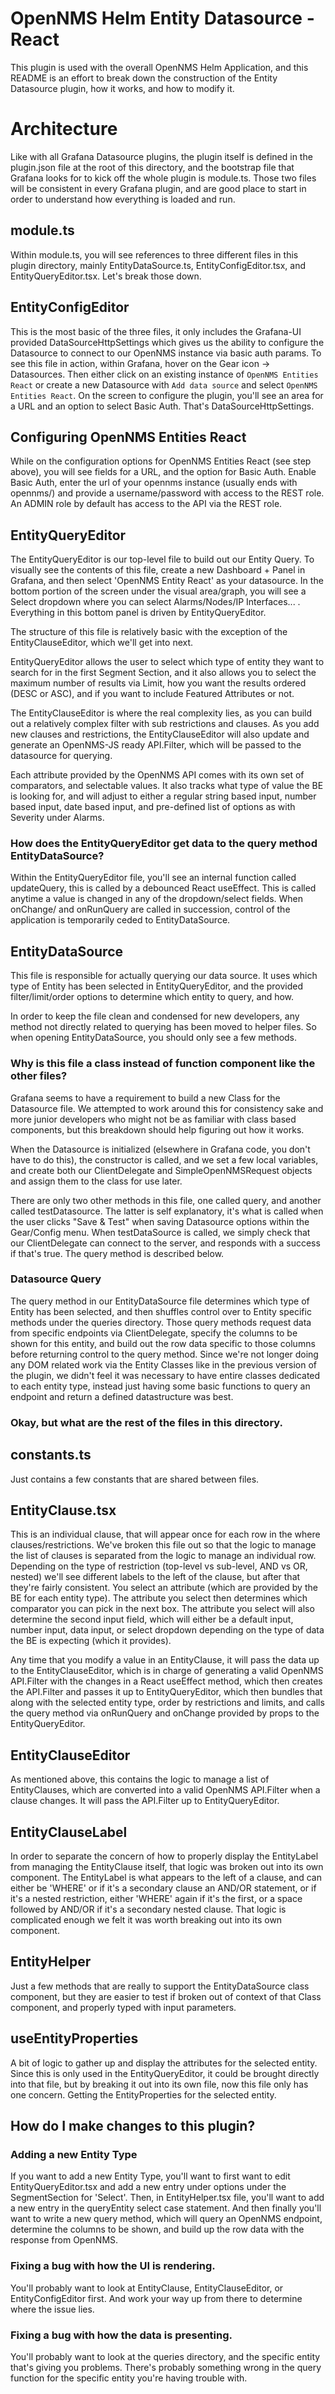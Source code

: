 # OpenNMS Helm Entity Datasource - React

This plugin is used with the overall OpenNMS Helm Application, and this README is an effort to break down the construction of the Entity Datasource plugin, 
how it works, and how to modify it.

# Architecture
Like with all Grafana Datasource plugins, the plugin itself is defined in the plugin.json file at the root of this directory, and the bootstrap
file that Grafana looks for to kick off the whole plugin is module.ts. Those two files will be consistent in every Grafana plugin, and are good place to start in order to understand how everything is loaded and run.

## module.ts
Within module.ts, you will see references to three different files in this plugin directory, mainly EntityDataSource.ts, EntityConfigEditor.tsx, and EntityQueryEditor.tsx. Let's break those down.

## EntityConfigEditor
This is the most basic of the three files, it only includes the Grafana-UI provided DataSourceHttpSettings which gives us the ability to configure the Datasource to connect to our OpenNMS instance via basic auth params. To see this file in action, within Grafana, hover on the Gear icon -> Datasources. Then either click on an existing instance of `OpenNMS Entities React` or create a new Datasource with `Add data source` and select `OpenNMS Entities React`. On the screen to configure the plugin, you'll see an area for a URL and an option to select Basic Auth. That's DataSourceHttpSettings.

## Configuring OpenNMS Entities React
While on the configuration options for OpenNMS Entities React (see step above), you will see fields for a URL, and the option for Basic Auth. Enable Basic Auth, enter the url of your opennms instance (usually ends with opennms/) and provide a username/password with access to the REST role. An ADMIN role by default has access to the API via the REST role.

## EntityQueryEditor
The EntityQueryEditor is our top-level file to build out our Entity Query. To visually see the contents of this file, create a new Dashboard + Panel in Grafana, and then select 'OpenNMS Entity React' as your datasource. In the bottom portion of the screen under the visual area/graph, you will see a Select dropdown where you can select Alarms/Nodes/IP Interfaces... . Everything in this bottom panel is driven by EntityQueryEditor.

The structure of this file is relatively basic with the exception of the EntityClauseEditor, which we'll get into next.

EntityQueryEditor allows the user to select which type of entity they want to search for in the first Segment Section, and it also allows you to select the maximum number of results via Limit, how you want the results ordered (DESC or ASC), and if you want to include Featured Attributes or not.

The EntityClauseEditor is where the real complexity lies, as you can build out a relatively complex filter with sub restrictions and clauses. As you add new clauses and restrictions, the EntityClauseEditor will also update and generate an OpenNMS-JS ready API.Filter, which will be passed to the datasource for querying.

Each attribute provided by the OpenNMS API comes with its own set of comparators, and selectable values. It also tracks what type of value the BE is looking for, and will adjust to either a regular string based input, number based input, date based input, and pre-defined list of options as with Severity under Alarms.

### How does the EntityQueryEditor get data to the query method EntityDataSource?
Within the EntityQueryEditor file, you'll see an internal function called updateQuery, this is called by a debounced React useEffect. This is called anytime a value is changed in any of the dropdown/select fields. When onChange/ and onRunQuery are called in succession, control of the application is temporarily ceded to EntityDataSource.

## EntityDataSource
This file is responsible for actually querying our data source. It uses which type of Entity has been selected in EntityQueryEditor, and the provided filter/limit/order options to determine which entity to query, and how.

In order to keep the file clean and condensed for new developers, any method not directly related to querying has been moved to helper files. So when opening EntityDataSource, you should only see a few methods.

### Why is this file a class instead of function component like the other files?
Grafana seems to have a requirement to build a new Class for the Datasource file. We attempted to work around this for consistency sake and more junior developers who might not be as familiar with class based components, but this breakdown should help figuring out how it works.

When the Datasource is initialized (elsewhere in Grafana code, you don't have to do this), the constructor is called, and we set a few local variables, and create both our ClientDelegate and SimpleOpenNMSRequest objects and assign them to the class for use later.

There are only two other methods in this file, one called query, and another called testDatasource. The latter is self explanatory, it's what is called when the user clicks "Save & Test" when saving Datasource options within the Gear/Config menu. When testDataSource is called, we simply check that our ClientDelegate can connect to the server, and responds with a success if that's true. The query method is described below.

### Datasource Query
The query method in our EntityDataSource file determines which type of Entity has been selected, and then shuffles control over to Entity specific methods under the queries directory. Those query methods request data from specific endpoints via ClientDelegate, specify the columns to be shown for this entity, and build out the row data specific to those columns before returning control to the query method. Since we're not longer doing any DOM related work via the Entity Classes like in the previous version of the plugin, we didn't feel it was necessary to have entire classes dedicated to each entity type, instead just having some basic functions to query an endpoint and return a defined datastructure was best.


### Okay, but what are the rest of the files in this directory.

## constants.ts
Just contains a few constants that are shared between files.

## EntityClause.tsx
This is an individual clause, that will appear once for each row in the where clauses/restrictions. We've broken this file out so that the logic to manage the list of clauses is separated from the logic to manage an individual row. Depending on the type of restriction (top-level vs sub-level, AND vs OR, nested) we'll see different labels to the left of the clause, but after that they're fairly consistent. You select an attribute (which are provided by the BE for each entity type). The attribute you select then determines which comparator you can pick in the next box. The attribute you select will also determine the second input field, which will either be a default input, number input, data input, or select dropdown depending on the type of data the BE is expecting (which it provides).

Any time that you modify a value in an EntityClause, it will pass the data up to the EntityClauseEditor, which is in charge of generating a valid OpenNMS API.Filter with the changes in a React useEffect method, which then creates the API.Filter and passes it up to EntityQueryEditor, which then bundles that along with the selected entity type, order by restrictions and limits, and calls the query method via onRunQuery and onChange provided by props to the EntityQueryEditor.

## EntityClauseEditor
As mentioned above, this contains the logic to manage a list of EntityClauses, which are converted into a valid OpenNMS API.Filter when a clause changes. It will pass the API.Filter up to EntityQueryEditor.

## EntityClauseLabel
In order to separate the concern of how to properly display the EntityLabel from managing the EntityClause itself, that logic was broken out into its own component. The EntityLabel is what appears to the left of a clause, and can either be 'WHERE' or if it's a secondary clause an AND/OR statement, or if it's a nested restriction, either 'WHERE' again if it's the first, or a space followed by AND/OR if it's a secondary nested clause. That logic is complicated enough we felt it was worth breaking out into its own component.

## EntityHelper
Just a few methods that are really to support the EntityDataSource class component, but they are easier to test if broken out of context of that Class component, and properly typed with input parameters.

## useEntityProperties
A bit of logic to gather up and display the attributes for the selected entity. Since this is only used in the EntityQueryEditor, it could be brought directly into that file, but by breaking it out into its own file, now this file only has one concern. Getting the EntityProperties for the selected entity.

## How do I make changes to this plugin?

### Adding a new Entity Type
If you want to add a new Entity Type, you'll want to first want to edit EntityQueryEditor.tsx and add a new entry under options under the SegmentSection for 'Select'. Then, in EntityHelper.tsx file, you'll want to add a new entry in the queryEntity select case statement. And then finally you'll want to write a new query method, which will query an OpenNMS endpoint, determine the columns to be shown, and build up the row data with the response from OpenNMS.

### Fixing a bug with how the UI is rendering.
You'll probably want to look at EntityClause, EntityClauseEditor, or EntityConfigEditor first. And work your way up from there to determine where the issue lies.

### Fixing a bug with how the data is presenting.
You'll probably want to look at the queries directory, and the specific entity that's giving you problems. There's probably something wrong in the query function for the specific entity you're having trouble with.
